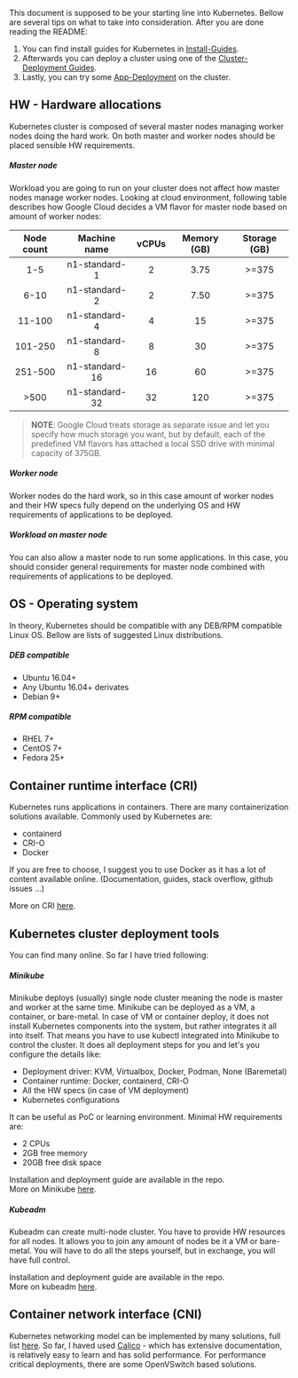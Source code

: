 This document is supposed to be your starting line into Kubernetes. Bellow are several
tips on what to take into consideration. After you are done reading the README:

1. You can find install guides for Kubernetes in [Install-Guides](Install-Guides/).  
2. Afterwards you can deploy a cluster using one of the [Cluster-Deployment Guides](Cluster-Deployment/).  
3. Lastly, you can try some [App-Deployment](App-Deployment/) on the cluster.

## HW - Hardware allocations

Kubernetes cluster is composed of several master nodes managing worker nodes doing the
hard work. On both master and worker nodes should be placed sensible HW requirements.

##### *Master node*
Workload you are going to run on your cluster does not affect how master nodes
manage worker nodes. Looking at cloud environment, following table describes how
Google Cloud decides a VM flavor for master node based on amount of worker nodes:

| Node count |   Machine name   |  vCPUs  | Memory (GB) | Storage (GB) |
| :--------: | :--------------: | :-----: | :---------: | :----------: |
| 1-5        | n1-standard-1    | 2       | 3.75        | >=375        |
| 6-10       | n1-standard-2    | 2       | 7.50        | >=375        |
| 11-100     | n1-standard-4    | 4       | 15          | >=375        |
| 101-250    | n1-standard-8    | 8       | 30          | >=375        |
| 251-500    | n1-standard-16   | 16      | 60          | >=375        |
| >500       | n1-standard-32   | 32      | 120         | >=375        |

> **NOTE**: Google Cloud treats storage as separate issue and let you specify how
much storage you want, but by default, each of the predefined VM flavors has attached
a local SSD drive with minimal capacity of 375GB.

##### *Worker node*
Worker nodes do the hard work, so in this case amount of worker nodes and their
HW specs fully depend on the underlying OS and HW requirements of applications
to be deployed.

##### *Workload on master node*
You can also allow a master node to run some applications. In this case, you should
consider general requirements for master node combined with requirements of
applications to be deployed.

## OS - Operating system
In theory, Kubernetes should be compatible with any DEB/RPM compatible Linux OS.
Bellow are lists of suggested Linux distributions.

##### *DEB compatible*
 - Ubuntu 16.04+
 - Any Ubuntu 16.04+ derivates
 - Debian 9+

##### *RPM compatible*
 - RHEL 7+
 - CentOS 7+
 - Fedora 25+


## Container runtime interface (CRI)
 Kubernetes runs applications in containers. There are many containerization solutions
 available. Commonly used by Kubernetes are:
  - containerd
  - CRI-O
  - Docker


If you are free to choose, I suggest you to use Docker as it has a lot of content
available online. (Documentation, guides, stack overflow, github issues ...)  

More on CRI [here](https://kubernetes.io/docs/setup/production-environment/container-runtimes/).


## Kubernetes cluster deployment tools
You can find many online. So far I have tried following:

##### *Minikube*
Minikube deploys (usually) single node cluster meaning the node is master and worker at the same time. Minikube can be deployed as a VM, a container, or bare-metal. In case of VM or container deploy, it does not install Kubernetes components into the system, but rather integrates it all into itself. That means you have to use kubectl integrated into Minikube to control the cluster. It does all deployment steps for you and let's you configure the details like:
 - Deployment driver: KVM, Virtualbox, Docker, Podman, None (Baremetal)
 - Container runtime: Docker, containerd, CRI-O
 - All the HW specs (in case of VM deployment)
 - Kubernetes configurations

It can be useful as PoC or learning environment. Minimal HW requirements are:
 - 2 CPUs
 - 2GB free memory
 - 20GB free disk space

Installation and deployment guide are available in the repo.  
More on Minikube [here](https://minikube.sigs.k8s.io/docs/).

##### *Kubeadm*
Kubeadm can create multi-node cluster. You have to provide HW resources for all nodes.
It allows you to join any amount of nodes be it a VM or bare-metal. You will have to
do all the steps yourself, but in exchange, you will have full control.

Installation and deployment guide are available in the repo.  
More on kubeadm [here](https://kubernetes.io/docs/setup/production-environment/tools/kubeadm/).

## Container network interface (CNI)
Kubernetes networking model can be implemented by many solutions, full list [here](https://kubernetes.io/docs/concepts/cluster-administration/networking/).
So far, I haved used [Calico](https://docs.projectcalico.org/getting-started/kubernetes/) - which has extensive documentation, is relatively easy to learn and has solid performance. For performance critical deployments, there are some OpenVSwitch based solutions.
